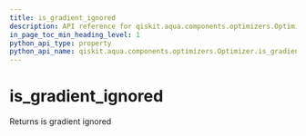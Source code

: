 ```yaml
---
title: is_gradient_ignored
description: API reference for qiskit.aqua.components.optimizers.Optimizer.is_gradient_ignored
in_page_toc_min_heading_level: 1
python_api_type: property
python_api_name: qiskit.aqua.components.optimizers.Optimizer.is_gradient_ignored
---
```


# is\_gradient\_ignored

Returns is gradient ignored

